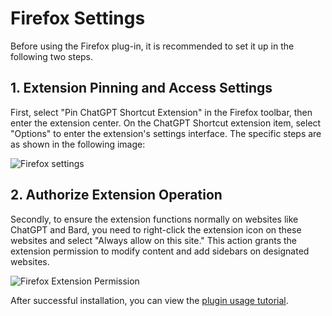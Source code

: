 # Firefox Settings

Before using the Firefox plug-in, it is recommended to set it up in the following two steps.

## 1. Extension Pinning and Access Settings

First, select "Pin ChatGPT Shortcut Extension" in the Firefox toolbar, then enter the extension center. On the ChatGPT Shortcut extension item, select "Options" to enter the extension's settings interface. The specific steps are as shown in the following image:

![Firefox settings](https://img.newzone.top/2023-12-25-05-51-47.png?imageMogr2/format/webp)

## 2. Authorize Extension Operation

Secondly, to ensure the extension functions normally on websites like ChatGPT and Bard, you need to right-click the extension icon on these websites and select "Always allow on this site." This action grants the extension permission to modify content and add sidebars on designated websites.

![Firefox Extension Permission](https://img.newzone.top/2023-12-25-05-59-48.png?imageMogr2/format/webp)

After successful installation, you can view the [plugin usage tutorial](./usage.md).
